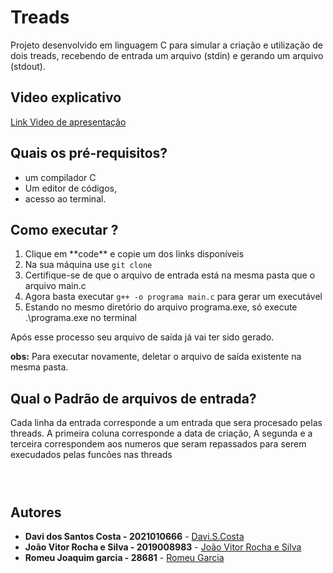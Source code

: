 # Treads

Projeto desenvolvido em linguagem C para simular a criação e utilização de dois treads, recebendo de entrada um arquivo (stdin) e gerando um arquivo (stdout).

## Video explicativo

[Link Video de apresentação]()

## Quais os pré-requisitos?

* um compilador C 
* Um editor de códigos,
* acesso ao terminal.

## Como executar ?

<ol>
  <li>Clique em **code** e copie um dos links disponíveis </li>
  <li>Na sua máquina use <code>git clone <link copiado></code></li>
  <li>Certifique-se de que o arquivo de entrada está na mesma pasta que o arquivo main.c</li>
  <li>Agora basta executar <code>g++ -o programa main.c</code> para gerar um executável</li>
  <li>Estando no mesmo diretório do arquivo programa.exe, só execute .\programa.exe no terminal</li>
</ol> 
Após esse processo seu arquivo de saída já vai ter sido gerado. 

**obs:** Para executar novamente, deletar o arquivo de saída existente na mesma pasta.

## Qual o Padrão de arquivos de entrada?

Cada linha da entrada corresponde a um entrada que sera procesado pelas threads.
A primeira coluna corresponde a data de criação,
A segunda e a terceira correspondem aos numeros que seram repassados para serem execudados pelas funcões nas threads

```



```

## Autores

* **Davi dos Santos Costa - 2021010666** - [Davi.S.Costa](https://github.com/Davi-dosSantos)
* **João Vitor Rocha e Silva - 2019008983** - [João Vitor Rocha e Silva](https://github.com/4Rkantos)
* **Romeu Joaquim garcia - 28681** - [Romeu Garcia](https://github.com/Romeujgarcia)

